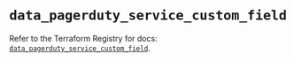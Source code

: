 # `data_pagerduty_service_custom_field`

Refer to the Terraform Registry for docs: [`data_pagerduty_service_custom_field`](https://registry.terraform.io/providers/pagerduty/pagerduty/3.26.1/docs/data-sources/service_custom_field).
